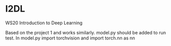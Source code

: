 # I2DL
WS20 Introduction to Deep Learning

Based on the project 1 and works similarly.
model.py should be added to run test.
In model.py import torchvision and import torch.nn as nn
